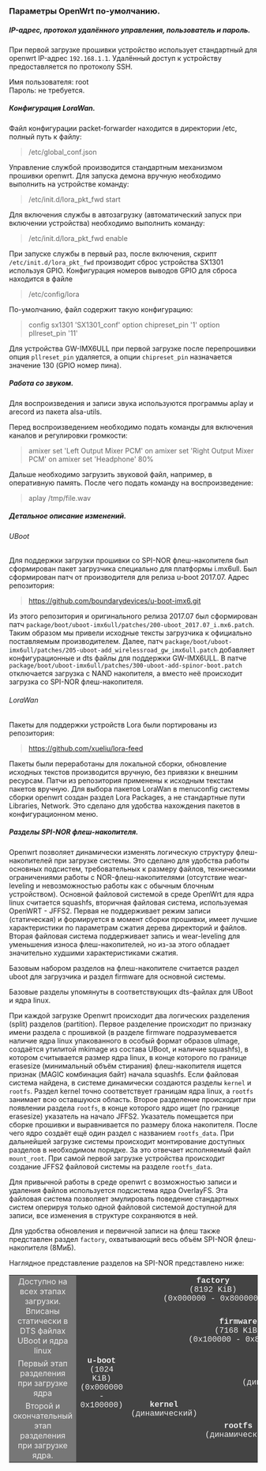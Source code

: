 ### Параметры OpenWrt по-умолчанию.

##### IP-адрес, протокол удалённого управления, пользователь и пароль.

При первой загрузке прошивки устройство использует стандартный для openwrt IP-адрес `192.168.1.1`.
Удалённый доступ к устройству предоставляется по протоколу SSH.

Имя пользователя: root <br>
Пароль: не требуется. 


##### Конфигурация LoraWan.

Файл конфигурации packet-forwarder находится в директории /etc, полный путь к файлу:
> /etc/global_conf.json

Управление службой производится стандартным механизмом прошивки openwrt. Для запуска демона вручную необходимо выполнить на устройстве команду:
> /etc/init.d/lora_pkt_fwd start

Для включения службы в автозагрузку (автоматический запуск при включении устройства) необходимо выполнить команду:
> /etc/init.d/lora_pkt_fwd enable


При запуске службы в первый раз, после включения, скрипт `/etc/init.d/lora_pkt_fwd` производит сброс устройства SX1301 используя GPIO. Конфигурация номеров выводов GPIO для сброса находится в файле 
> /etc/config/lora

По-умолчанию, файл содержит такую конфигурацию:
> config sx1301 'SX1301_conf'
>        option chipreset_pin '1'
>        option pllreset_pin '11'

Для устройства GW-IMX6ULL при первой загрузке после перепрошивки опция `pllreset_pin` удаляется, а опции `chipreset_pin` назначается значение 130 (GPIO номер пина).

##### Работа со звуком.
Для воспроизведения и записи звука используются программы aplay и arecord из пакета alsa-utils.

Перед воспроизведением необходимо подать команды для включения каналов и регулировки громкости:
> amixer set 'Left Output Mixer PCM' on
> amixer set 'Right Output Mixer PCM' on
> amixer set 'Headphone' 80%

Дальше необходимо загрузить звуковой файл, например, в оперативную память. После чего подать команду на воспроизведение:
> aplay /tmp/file.wav

##### Детальное описание изменений.

###### UBoot

Для поддержки загрузки прошивки со SPI-NOR флеш-накопителя был сформирован пакет загрузчика специально для платформы i.mx6ull. Был сформирован патч от производителя для релиза u-boot 2017.07. Адрес репозитория:
> https://github.com/boundarydevices/u-boot-imx6.git

Из этого репозитория и оригинального релиза 2017.07 был сформирован патч `package/boot/uboot-imx6ull/patches/200-uboot_2017.07_i.mx6.patch`. Таким образом мы привели исходные тексты загрузчика к официально поставляемым производителем.
Далее, патч `package/boot/uboot-imx6ull/patches/205-uboot-add_wirelessroad_gw_imx6ull.patch` добавляет конфигурационные и dts файлы для поддержки GW-IMX6ULL.
В патче `package/boot/uboot-imx6ull/patches/300-uboot-add-spinor-boot.patch` отключается загрузка с NAND накопителя, а вместо неё происходит загрузка со SPI-NOR флеш-накопителя.

###### LoraWan
Пакеты для поддержки устройств Lora были портированы из репозитория:
> https://github.com/xueliu/lora-feed

Пакеты были переработаны для локальной сборки, обновление исходных текстов производится вручную, без привязки к внешним ресурсам. Патчи из репозитория применены к исходным текстам пакетов вручную.
Для выбора пакетов LoraWan в menuconfig системы сборки openwrt создан раздел Lora Packages, а не стандартные пути Libraries, Network. Это сделано для удобства нахождения пакетов в конфигурационном меню.

##### Разделы SPI-NOR флеш-накопителя.
Openwrt позволяет динамически изменять логическую структуру флеш-накопителей при загрузке системы. Это сделано для удобства работы основных подсистем, требовательных к размеру файлов, техническими ограничениями работы с NOR-флеш-накопителями (отсутствие wear-leveling и невозможностью работы как с обычным блочным устройством).
Основной файловой системой в среде OpenWrt для ядра linux считается squashfs, вторичная файловая система, используемая OpenWRT - JFFS2. Первая не поддерживает режим записи (статическая) и формируется в момент сборки прошивки, имеет лучшие характеристики по параметрам сжатия дерева директорий и файлов. Вторая файловая система поддерживает запись и wear-leveling для уменьшения износа флеш-накопителей, но из-за этого обладает значительно худшими характеристиками сжатия.

Базовым набором разделов на флеш-накопителе считается раздел uboot для загрузчика и раздел firmware для основной системы.

Базовые разделы упомянуты в соответствующих dts-файлах для UBoot и ядра linux.

При каждой загрузке Openwrt происходит два логических разделения (split) разделов (partition). Первое разделение происходит по признаку имени раздела с прошивкой (в разделе firmware подразумевается наличие ядра linux упакованного в особый формат образов uImage, создаётся утилитой mkimage из состава UBoot, и наличие squashfs), в котором считывается размер ядра linux, в конце которого по границе erasesize (минимальный объём стирания) флеш-накопителя ищется признак (MAGIC комбинация байт) начала squashfs. Если файловая система найдена, в системе динамически создаются разделы `kernel` и `rootfs`. Раздел kernel точно соответствует границам ядра linux, а `rootfs` занимает всю оставшуюся область.
Второе разделение происходит при появлении раздела `rootfs`, в конце которого ядро ищет (по границе erasesize) указатель на начало JFFS2. Указатель помещается при сборке прошивки и выравнивается по размеру блока накопителя. После чего ядро создаёт ещё один раздел с названием `rootfs_data`.
При дальнейшей загрузке системы происходит монтирование доступных разделов в необходимом порядке. За это отвечает исполняемый файл `mount_root`. При самой первой загрузке устройства происходит создание JFFS2 файловой системы на разделе `rootfs_data`.

Для привычной работы в среде openwrt с возможностью записи и удаления файлов используется подсистема ядра OverlayFS. Эта файловая система позволяет эмулировать поведение стандартных систем оперируя только одной файловой системой доступной для записи, все изменения в структуре сохраняются в ней. 

Для удобства обновления и первичной записи на флеш также представлен раздел `factory`, охватывающий весь объём SPI-NOR флеш-накопителя (8МиБ).

Наглядное представление разделов на SPI-NOR представлено ниже:

<table width="100%" style="color: #eeeeee; vertical-align: middle; text-align: center;">
  <tr>
    <td rowspan="2" style="background-color: #777777;">
      Доступно на всех этапах загрузки. Вписаны статически в DTS файлах UBoot и ядра linux
    </td>
    <td colspan="4" style="background-color: #444444; font-family: Courier New, monospace">
     <b>factory</b><br>
      (8192 KiB)<br>
      (0x000000 - 0x800000)
    </td>
  </tr>
  <tr>
    <td rowspan="3" style="background-color: #444444; font-family: Courier New, monospace"> 
      <b>u-boot</b><br>
      (1024 KiB)<br>
      (0x000000 - 0x100000)</td>
    <td colspan="3" style="background-color: #444444; font-family: Courier New, monospace">
      <b>firmware</b><br>
    (7168 KiB)<br>
    (0x100000 - 0x800000)
    </td>
  </tr>
  <tr>
    <td style="background-color: #777777;">Первый этап разделения при загрузке ядра</td>
    <td rowspan="2" style="background-color: #444444; font-family: Courier New, monospace">
    <b>kernel</b><br>
    (динамический)
    </td>
    <td colspan="2" style="background-color: #444444; font-family: Courier New, monospace">
    <b>rootfs</b><br>
    (динамический)
    </td>
  </tr>
  <tr>
    <td style="background-color: #777777;">Второй и окончательный этап разделения при загрузке ядра.</td>
    <td style="background-color: #444444; font-family: Courier New, monospace">
    <b>rootfs</b><br>
    (динамический)
    </td>
    <td style="background-color: #444444; font-family: Courier New, monospace">
    <b>rootfs_data</b><br>
    (динамический)
    </td>
  </tr>
</table>
